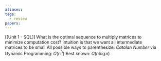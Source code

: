 ```yaml
---
aliases: 
tags:
  - review
papers:
---
```

[[Unit 1 - SQL]]
What is the optimal sequence to multiply matrices to minimize computation cost? Intuition is that we want all intermediate matrices to be small
All possible ways to parenthesize: *Catalan Number*
via Dynamic Programming: $O(n^3)$
Best known: $O(n \log n)$